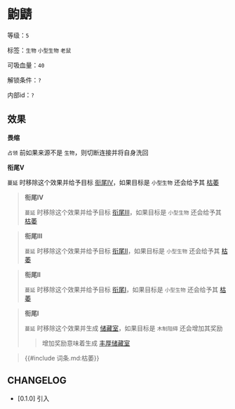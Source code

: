 # 鼩鼱

等级：`5`

标签：`生物` `小型生物` `老鼠`

可吸血量：`40`

解锁条件：`?`

内部id：`?`

## 效果

**畏缩**

`占领` 前如果来源不是 `生物`，则切断连接并将自身洗回

**衔尾V**
 
`蔓延` 时移除这个效果并给予目标 [衔尾IV]()，如果目标是 `小型生物` 还会给予其 [枯萎]()

> **衔尾IV**
>
> `蔓延` 时移除这个效果并给予目标 [衔尾III]()，如果目标是 `小型生物` 还会给予其 [枯萎]()

> **衔尾III**
>
> `蔓延` 时移除这个效果并给予目标 [衔尾II]()，如果目标是 `小型生物` 还会给予其 [枯萎]()

> **衔尾II**
>
> `蔓延` 时移除这个效果并给予目标 [衔尾I]()，如果目标是 `小型生物` 还会给予其 [枯萎]()

> **衔尾I**
>
> `蔓延` 时移除这个效果并生成 [储藏室](储藏室.md)，如果目标是 `木制阻碍` 还会增加其奖励
>> 增加奖励意味着生成 [丰厚储藏室](丰厚储藏室.md)

<blockquote>
{{#include 词条.md:枯萎}}
</blockquote>

## CHANGELOG

- [0.1.0] 引入
